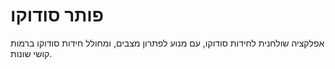 # פותר סודוקו

  אפלקציה שולחנית לחידות סודוקו, עם מנוע לפתרון מצבים, ומחולל חידות סודוקו ברמות קושי שונות.
